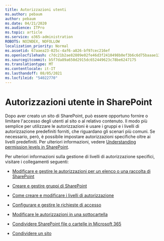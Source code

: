 ```yaml
---
title: Autorizzazioni utenti
ms.author: pebaum
author: pebaum
ms.date: 04/21/2020
ms.audience: ITPro
ms.topic: article
ms.service: o365-administration
ROBOTS: NOINDEX, NOFOLLOW
localization_priority: Normal
ms.assetid: 67aaea23-025c-4af6-a826-bf97cec216ef
ms.openlocfilehash: c7dc21b2ae82809e02fe46d3f2410498b0ef3b6c6d75baaae1361b29a4d387d6
ms.sourcegitcommit: b5f7da89a650d2915dc652449623c78be6247175
ms.translationtype: MT
ms.contentlocale: it-IT
ms.lasthandoff: 08/05/2021
ms.locfileid: "54022770"
---
```

# <a name="user-permissions-in-sharepoint"></a>Autorizzazioni utente in SharePoint

Dopo aver creato un sito di SharePoint, può essere opportuno fornire o limitare l'accesso degli utenti al sito o al relativo contenuto. Il modo più semplice per utilizzare [](https://docs.microsoft.com/sharepoint/default-sharepoint-groups) le autorizzazioni è usare i gruppi e i livelli di autorizzazione predefiniti forniti, che riguardano gli scenari più comuni. Se necessario, però, è possibile impostare autorizzazioni specifiche oltre ai livelli predefiniti. Per ulteriori informazioni, vedere [Understanding permission levels in SharePoint](https://docs.microsoft.com/sharepoint/understanding-permission-levels).

Per ulteriori informazioni sulla gestione di livelli di autorizzazione specifici, visitare i collegamenti seguenti:

- [Modificare e gestire le autorizzazioni per un elenco o una raccolta di SharePoint](https://support.office.com/article/customize-permissions-for-a-sharepoint-list-or-library-02d770f3-59eb-4910-a608-5f84cc297782)

- [Creare e gestire gruppi di SharePoint](https://docs.microsoft.com/sharepoint/customize-sharepoint-site-permissions)

- [Come creare e modificare i livelli di autorizzazione](https://docs.microsoft.com/sharepoint/how-to-create-and-edit-permission-levels)

- [Configurare e gestire le richieste di accesso](https://support.office.com/article/set-up-and-manage-access-requests-94b26e0b-2822-49d4-929a-8455698654b3)

- [Modificare le autorizzazioni in una sottocartella](https://support.office.com/article/change-the-permissions-on-a-subfolder-5427bd7c-f20a-4f75-8cf2-5359dd45a1a6)

- [Condividere SharePoint file o cartelle in Microsoft 365](https://support.office.com/article/share-sharepoint-files-or-folders-1fe37332-0f9a-4719-970e-d2578da4941c)

- [Condividere un sito](https://support.office.com/article/share-a-site-958771a8-d041-4eb8-b51c-afea2eae3658)
